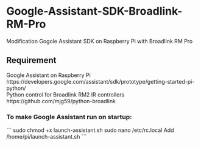 # Google-Assistant-SDK-Broadlink-RM-Pro
Modification Gogole Assistant SDK on Raspberry Pi with Broadlink RM Pro


<h2>Requirement</h2>
Google Assistant on Raspberry Pi
https://developers.google.com/assistant/sdk/prototype/getting-started-pi-python/<br>
Python control for Broadlink RM2 IR controllers
https://github.com/mjg59/python-broadlink


<h3>To make Google Assistant run on startup:</h3>
```
sudo chmod +x launch-assistant.sh
sudo nano /etc/rc.local
Add /home/pi/launch-assistant.sh
```

